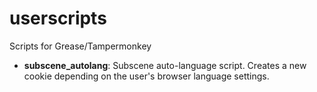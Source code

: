 userscripts
===========

Scripts for Grease/Tampermonkey

* __subscene_autolang__: Subscene auto-language script. Creates a new cookie depending on the user's browser language settings.